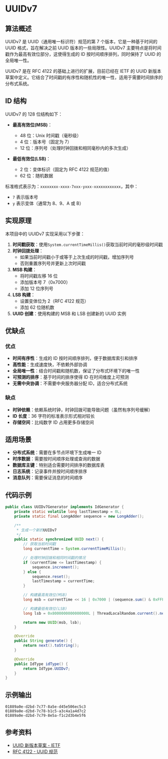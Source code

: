 # UUIDv7

## 算法概述

UUIDv7 是 UUID（通用唯一标识符）规范的第 7 个版本，它是一种基于时间的 UUID 格式，旨在解决之前 UUID 版本的一些局限性。UUIDv7 主要特点是将时间戳作为最高有效位部分，这使得生成的 ID 按时间顺序排列，同时保持了 UUID 的全局唯一性。

UUIDv7 是在 RFC 4122 的基础上进行的扩展，目前已经在 IETF 的 UUID 新版本草案中定义。它结合了时间戳的有序性和随机性的唯一性，适用于需要时间排序的分布式系统。

## ID 结构

UUIDv7 的 128 位结构如下：

- **最高有效位(MSB)**：

  - 48 位：Unix 时间戳（毫秒级）
  - 4 位：版本号（固定为 7）
  - 12 位：序列号（处理时钟回拨和相同毫秒内的多次生成）

- **最低有效位(LSB)**：
  - 2 位：变体标识（固定为 RFC 4122 规范的值）
  - 62 位：随机数据

标准格式表示为：`xxxxxxxx-xxxx-7xxx-yxxx-xxxxxxxxxxxx`，其中：

- `7` 表示版本号
- `y` 表示变体（通常为 8、9、A 或 B）

## 实现原理

本项目中的 UUIDv7 实现采用以下步骤：

1. **时间戳获取**：使用`System.currentTimeMillis()`获取当前时间的毫秒级时间戳
2. **时钟回拨处理**：
   - 如果当前时间戳小于或等于上次生成的时间戳，增加序列号
   - 否则重置序列号并更新上次时间戳
3. **MSB 构建**：
   - 将时间戳左移 16 位
   - 添加版本号 7（0x7000）
   - 添加 12 位序列号
4. **LSB 构建**：
   - 设置变体位为 2（RFC 4122 规范）
   - 添加 62 位随机数
5. **UUID 创建**：使用构建的 MSB 和 LSB 创建新的 UUID 实例

## 优缺点

### 优点

- **时间有序性**：生成的 ID 按时间顺序排列，便于数据库索引和排序
- **高性能**：生成速度快，不依赖外部协调
- **全局唯一性**：结合时间戳和随机数，保证了分布式环境下的唯一性
- **可预测的排序**：基于时间的排序使得 ID 在时间维度上可预测
- **无需中央协调**：不需要中央服务器分配 ID，适合分布式系统

### 缺点

- **时钟依赖**：依赖系统时钟，时钟回拨可能导致问题（虽然有序列号缓解）
- **ID 长度**：36 字符的标准表示形式相对较长
- **存储空间**：比纯数字 ID 占用更多存储空间

## 适用场景

- **分布式系统**：需要在多节点环境下生成唯一 ID
- **时序数据**：需要按时间顺序处理或查询的数据
- **数据库主键**：特别适合需要时间排序的数据库表
- **日志系统**：记录事件并按时间顺序排序
- **消息队列**：需要保证消息的时间顺序

## 代码示例

```java
public class UUIDv7Generator implements IdGenerator {
    private static volatile long lastTimestamp = 0L;
    private static final LongAdder sequence = new LongAdder();

    /**
     * 生成一个新的UUIDv7
     */
    public static synchronized UUID next() {
        // 获取当前时间戳
        long currentTime = System.currentTimeMillis();

        // 处理时钟回拨和相同时间戳的情况
        if (currentTime <= lastTimestamp) {
            sequence.increment();
        } else {
            sequence.reset();
            lastTimestamp = currentTime;
        }

        // 构建最高有效位(MSB)
        long msb = currentTime << 16 | 0x7000 | (sequence.sum() & 0xFFF);

        // 构建最低有效位(LSB)
        long lsb = 0x8000000000000000L | ThreadLocalRandom.current().nextLong() & 0x3FFFFFFFFFFFFFFFL;

        return new UUID(msb, lsb);
    }

    @Override
    public String generate() {
        return next().toString();
    }

    @Override
    public IdType idType() {
        return IdType.UUIDv7;
    }
}
```

## 示例输出

```
01889a0e-d2bd-7c77-8a5e-d45e506ec5c3
01889a0e-d2bd-7c78-b1c5-a3c4a1a4d7c2
01889a0e-d2bd-7c79-8e5a-f1c2d3b4e5f6
```

## 参考资料

- [UUID 新版本草案 - IETF](https://datatracker.ietf.org/doc/html/draft-peabody-uuid-urn-namespace)
- [RFC 4122 - UUID 规范](https://tools.ietf.org/html/rfc4122)

